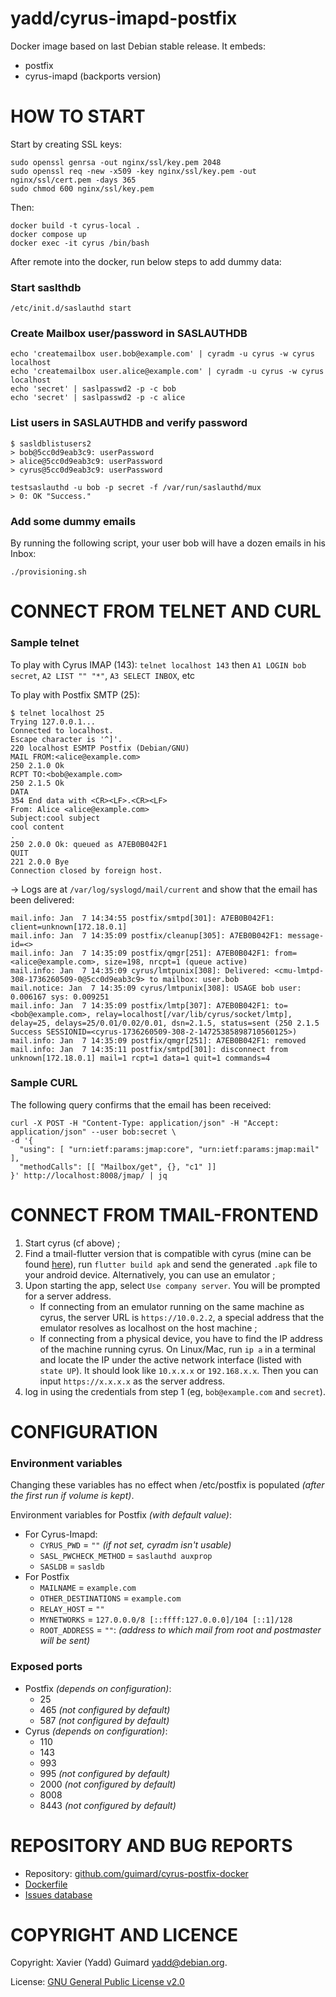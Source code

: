 # yadd/cyrus-imapd-postfix

Docker image based on last Debian stable release. It embeds:
 * postfix
 * cyrus-imapd (backports version)

# HOW TO START

Start by creating SSL keys:

```
sudo openssl genrsa -out nginx/ssl/key.pem 2048
sudo openssl req -new -x509 -key nginx/ssl/key.pem -out nginx/ssl/cert.pem -days 365
sudo chmod 600 nginx/ssl/key.pem
```

Then:


```
docker build -t cyrus-local .
docker compose up
docker exec -it cyrus /bin/bash
```
After remote into the docker, run below steps to add dummy data:
### Start saslthdb
```
/etc/init.d/saslauthd start
```
### Create Mailbox user/password in SASLAUTHDB
```
echo 'createmailbox user.bob@example.com' | cyradm -u cyrus -w cyrus localhost
echo 'createmailbox user.alice@example.com' | cyradm -u cyrus -w cyrus localhost
echo 'secret' | saslpasswd2 -p -c bob
echo 'secret' | saslpasswd2 -p -c alice
```
### List users in SASLAUTHDB and verify password
```
$ sasldblistusers2
> bob@5cc0d9eab3c9: userPassword
> alice@5cc0d9eab3c9: userPassword
> cyrus@5cc0d9eab3c9: userPassword
```
```
testsaslauthd -u bob -p secret -f /var/run/saslauthd/mux
> 0: OK "Success."
```

### Add some dummy emails
By running the following script, your user bob will have a dozen emails in his Inbox:
```
./provisioning.sh
```

# CONNECT FROM TELNET AND CURL
### Sample telnet
To play with Cyrus IMAP (143):
`telnet localhost 143` then `A1 LOGIN bob secret`, `A2 LIST "" "*"`, `A3 SELECT INBOX`, etc

To play with Postfix SMTP (25):
```
$ telnet localhost 25
Trying 127.0.0.1...
Connected to localhost.
Escape character is '^]'.
220 localhost ESMTP Postfix (Debian/GNU)
MAIL FROM:<alice@example.com>
250 2.1.0 Ok
RCPT TO:<bob@example.com>
250 2.1.5 Ok
DATA
354 End data with <CR><LF>.<CR><LF>
From: Alice <alice@example.com>
Subject:cool subject
cool content
.
250 2.0.0 Ok: queued as A7EB0B042F1
QUIT
221 2.0.0 Bye
Connection closed by foreign host.
```
-> Logs are at `/var/log/syslogd/mail/current` and show that the email has been delivered:
```
mail.info: Jan  7 14:34:55 postfix/smtpd[301]: A7EB0B042F1: client=unknown[172.18.0.1]
mail.info: Jan  7 14:35:09 postfix/cleanup[305]: A7EB0B042F1: message-id=<>
mail.info: Jan  7 14:35:09 postfix/qmgr[251]: A7EB0B042F1: from=<alice@example.com>, size=198, nrcpt=1 (queue active)
mail.info: Jan  7 14:35:09 cyrus/lmtpunix[308]: Delivered: <cmu-lmtpd-308-1736260509-0@5cc0d9eab3c9> to mailbox: user.bob
mail.notice: Jan  7 14:35:09 cyrus/lmtpunix[308]: USAGE bob user: 0.006167 sys: 0.009251
mail.info: Jan  7 14:35:09 postfix/lmtp[307]: A7EB0B042F1: to=<bob@example.com>, relay=localhost[/var/lib/cyrus/socket/lmtp], delay=25, delays=25/0.01/0.02/0.01, dsn=2.1.5, status=sent (250 2.1.5 Success SESSIONID=<cyrus-1736260509-308-2-14725385898710560125>)
mail.info: Jan  7 14:35:09 postfix/qmgr[251]: A7EB0B042F1: removed
mail.info: Jan  7 14:35:11 postfix/smtpd[301]: disconnect from unknown[172.18.0.1] mail=1 rcpt=1 data=1 quit=1 commands=4
```

### Sample CURL
The following query confirms that the email has been received:
```
curl -X POST -H "Content-Type: application/json" -H "Accept: application/json" --user bob:secret \
-d '{
  "using": [ "urn:ietf:params:jmap:core", "urn:ietf:params:jmap:mail" ],
  "methodCalls": [[ "Mailbox/get", {}, "c1" ]]
}' http://localhost:8008/jmap/ | jq
```

# CONNECT FROM TMAIL-FRONTEND
1. Start cyrus (cf above) ;
2. Find a tmail-flutter version that is compatible with cyrus (mine can be found [here](https://github.com/florentos17/tmail-flutter/tree/Tmail-Front-On-Cyrus)), run `flutter build apk` and send the generated `.apk` file to your android device. Alternatively, you can use an emulator ;
3. Upon starting the app, select `Use company server`. You will be prompted for a server address.
   - If connecting from an emulator running on the same machine as cyrus, the server URL is `https://10.0.2.2`, a special address that the emulator resolves as localhost on the host machine ;
   - If connecting from a physical device, you have to find the IP address of the machine running cyrus. On Linux/Mac, run `ip a` in a terminal and locate the IP under the active network interface (listed with `state UP`). It should look like `10.x.x.x` or `192.168.x.x`. Then you can input `https://x.x.x.x` as the server address.
4. log in using the credentials from step 1 (eg, `bob@example.com` and `secret`).

# CONFIGURATION
### Environment variables

Changing these variables has no effect when /etc/postfix is populated
_(after the first run if volume is kept)_.

Environment variables for Postfix _(with default value)_:

* For Cyrus-Imapd:
  * `CYRUS_PWD` = `""` _(if not set, cyradm isn't usable)_
  * `SASL_PWCHECK_METHOD` = `saslauthd auxprop`
  * `SASLDB` = `sasldb`
* For Postfix
  * `MAILNAME` = `example.com`
  * `OTHER_DESTINATIONS` = `example.com`
  * `RELAY_HOST` = `""`
  * `MYNETWORKS` = `127.0.0.0/8 [::ffff:127.0.0.0]/104 [::1]/128`
  * `ROOT_ADDRESS` = `""`: _(address to which mail from root and postmaster will be sent)_

### Exposed ports

* Postfix _(depends on configuration)_:
  * 25
  * 465 _(not configured by default)_
  * 587 _(not configured by default)_
* Cyrus _(depends on configuration)_:
  * 110
  * 143
  * 993
  * 995 _(not configured by default)_
  * 2000 _(not configured by default)_
  * 8008
  * 8443 _(not configured by default)_

# REPOSITORY AND BUG REPORTS

* Repository: [github.com/guimard/cyrus-postfix-docker](https://github.com/guimard/cyrus-postfix-docker)
* [Dockerfile](https://github.com/guimard/cyrus-postfix-docker/blob/master/Dockerfile)
* [Issues database](https://github.com/guimard/cyrus-postfix-docker/issues)

# COPYRIGHT AND LICENCE

Copyright: Xavier (Yadd) Guimard <yadd@debian.org>.

License: [GNU General Public License v2.0](https://github.com/guimard/cyrus-postfix-docker/blob/master/LICENSE)
